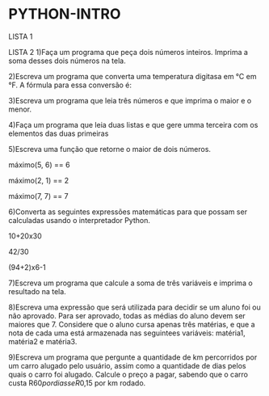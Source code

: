 # PYTHON-INTRO

LISTA 1

LISTA 2
1)Faça um programa que peça dois números inteiros. Imprima a soma desses dois números na tela.

2)Escreva um programa que converta uma temperatura digitasa em °C em °F. A fórmula para essa conversão é: 

3)Escreva um programa que leia três números e que imprima o maior e o menor.

4)Faça um programa que leia duas listas e que gere umma terceira com os elementos das duas primeiras

5)Escreva uma função que retorne o maior de dois números.

máximo(5, 6) == 6

máximo(2, 1) == 2

máximo(7, 7) == 7

6)Converta as seguintes expressões matemáticas para que possam ser calculadas usando o interpretador Python.

10+20x30

42/30

(94+2)x6-1

7)Escreva um programa que calcule a soma de três variáveis e imprima o resultado na tela.

8)Escreva uma expressão que será utilizada para decidir se um aluno foi ou não aprovado. Para ser aprovado, todas as médias  do aluno devem ser maiores que 7. Considere que o  aluno cursa apenas três matérias, e  que a nota de cada uma está armazenada nas seguintees variáveis: matéria1, matéria2 e matéria3.

9)Escreva um programa que pergunte a quantidade de km percorridos por um carro alugado pelo usuário, assim como a quantidade de dias pelos quais o carro foi alugado. Calcule o preço a pagar, sabendo que o carro custa R$60 por diass e R$0,15  por km rodado.
